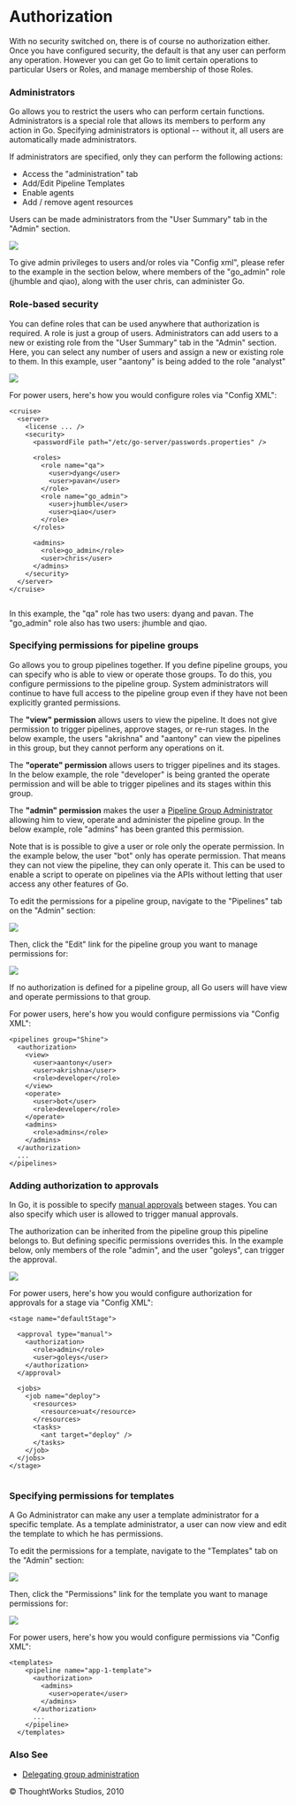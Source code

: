
 

Authorization
=============

With no security switched on, there is of course no authorization
either. Once you have configured security, the default is that any user
can perform any operation. However you can get Go to limit certain
operations to particular Users or Roles, and manage membership of those
Roles.

### Administrators

Go allows you to restrict the users who can perform certain functions.
Administrators is a special role that allows its members to perform any
action in Go. Specifying administrators is optional -- without it, all
users are automatically made administrators.

If administrators are specified, only they can perform the following
actions:

-   Access the "administration" tab
-   Add/Edit Pipeline Templates
-   Enable agents
-   Add / remove agent resources

Users can be made administrators from the "User Summary" tab in the
"Admin" section.

![](../resources/images/cruise/admin/user_summary_make_admin.png)

To give admin privileges to users and/or roles via "Config xml", please
refer to the example in the section below, where members of the
"go\_admin" role (jhumble and qiao), along with the user chris, can
administer Go.

### Role-based security

You can define roles that can be used anywhere that authorization is
required. A role is just a group of users. Administrators can add users
to a new or existing role from the "User Summary" tab in the "Admin"
section. Here, you can select any number of users and assign a new or
existing role to them. In this example, user "aantony" is being added to
the role "analyst"

![](../resources/images/cruise/admin/user_summary_add_user_to_role.png)

For power users, here's how you would configure roles via "Config XML":

``` {.code}
<cruise>
  <server>
    <license ... />
    <security>
      <passwordFile path="/etc/go-server/passwords.properties" />

      <roles>
        <role name="qa">
          <user>dyang</user>
          <user>pavan</user>
        </role>
        <role name="go_admin">
          <user>jhumble</user>
          <user>qiao</user>
        </role>
      </roles>

      <admins>
        <role>go_admin</role>
        <user>chris</user>
      </admins>
    </security>
  </server>
</cruise>
      
```

In this example, the "qa" role has two users: dyang and pavan. The
"go\_admin" role also has two users: jhumble and qiao.

### Specifying permissions for pipeline groups

Go allows you to group pipelines together. If you define pipeline
groups, you can specify who is able to view or operate those groups. To
do this, you configure permissions to the pipeline group. System
administrators will continue to have full access to the pipeline group
even if they have not been explicitly granted permissions.

The **"view" permission** allows users to view the pipeline. It does not
give permission to trigger pipelines, approve stages, or re-run stages.
In the below example, the users "akrishna" and "aantony" can view the
pipelines in this group, but they cannot perform any operations on it.

The **"operate" permission** allows users to trigger pipelines and its
stages. In the below example, the role "developer" is being granted the
operate permission and will be able to trigger pipelines and its stages
within this group.

The **"admin" permission** makes the user a [Pipeline Group
Administrator](delegating_group_administration.md) allowing him to
view, operate and administer the pipeline group. In the below example,
role "admins" has been granted this permission.

Note that is is possible to give a user or role only the operate
permission. In the example below, the user "bot" only has operate
permission. That means they can not view the pipeline, they can only
operate it. This can be used to enable a script to operate on pipelines
via the APIs without letting that user access any other features of Go.

To edit the permissions for a pipeline group, navigate to the
"Pipelines" tab on the "Admin" section:

![](../resources/images/cruise/group_list.png)

Then, click the "Edit" link for the pipeline group you want to manage
permissions for:

![](../resources/images/cruise/group_permission.png)

If no authorization is defined for a pipeline group, all Go users will
have view and operate permissions to that group.

For power users, here's how you would configure permissions via "Config
XML":

``` {.code}
<pipelines group="Shine">
  <authorization>
    <view>
      <user>aantony</user>
      <user>akrishna</user>
      <role>developer</role>
    </view>
    <operate>
      <user>bot</user>
      <role>developer</role>
    </operate>
    <admins>
      <role>admins</role>
    </admins>
  </authorization>
  ...
</pipelines>
```

### Adding authorization to approvals

In Go, it is possible to specify [manual
approvals](managing_pipelines.md) between stages. You can also specify
which user is allowed to trigger manual approvals.

The authorization can be inherited from the pipeline group this pipeline
belongs to. But defining specific permissions overrides this. In the
example below, only members of the role "admin", and the user "goleys",
can trigger the approval.

![](../resources/images/cruise/admin/stage/stage_permissions.png)

For power users, here's how you would configure authorization for
approvals for a stage via "Config XML":

``` {.code}
<stage name="defaultStage">

  <approval type="manual">
    <authorization>
      <role>admin</role>
      <user>goleys</user>
    </authorization>
  </approval>

  <jobs>
    <job name="deploy">
      <resources>
        <resource>uat</resource>
      </resources>
      <tasks>
        <ant target="deploy" />
      </tasks>
    </job>
  </jobs>
</stage>
  
```

### Specifying permissions for templates

A Go Administrator can make any user a template administrator for a
specific template. As a template administrator, a user can now view and
edit the template to which he has permissions.

To edit the permissions for a template, navigate to the "Templates" tab
on the "Admin" section:

![](../resources/images/cruise/admin/template/templates_tab_on_admin_page.png)

Then, click the "Permissions" link for the template you want to manage
permissions for:

![](../resources/images/cruise/admin/template/add_template_permissions.png)

For power users, here's how you would configure permissions via "Config
XML":

``` {.code}
<templates>
    <pipeline name="app-1-template">
      <authorization>
        <admins>
          <user>operate</user>
        </admins>
      </authorization>
      ...
    </pipeline>
  </templates>
```

### Also See

-   [Delegating group
    administration](delegating_group_administration.md)





© ThoughtWorks Studios, 2010

